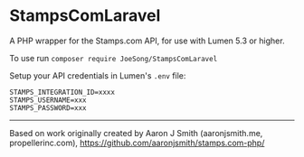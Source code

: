 StampsComLaravel
==============
A PHP wrapper for the Stamps.com API, for use with Lumen 5.3 or higher.

To use run `composer require JoeSong/StampsComLaravel`

Setup your API credentials in Lumen's `.env` file:
```
STAMPS_INTEGRATION_ID=xxxx
STAMPS_USERNAME=xxx
STAMPS_PASSWORD=xxx
```

---
Based on work originally created by Aaron J Smith (aaronjsmith.me, propellerinc.com), https://github.com/aaronjsmith/stamps.com-php/ 
